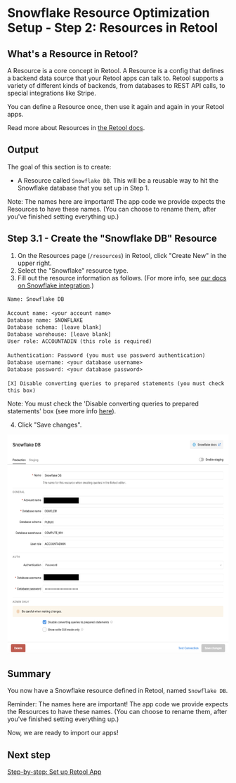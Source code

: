 # Snowflake Resource Optimization Setup - Step 2: Resources in Retool

## What's a Resource in Retool?
A Resource is a core concept in Retool. A Resource is a config that defines a backend data source that your Retool apps can talk to. Retool supports a variety of different kinds of backends, from databases to REST API calls, to special integrations like Stripe.

You can define a Resource once, then use it again and again in your Retool apps.

Read more about Resources in [the Retool docs](https://docs.retool.com/docs/integrations-overview).

## Output
The goal of this section is to create:
* A Resource called `Snowflake DB`. This will be a reusable way to hit the Snowflake database that you set up in Step 1.

Note: The names here are important! The app code we provide expects the Resources to have these names. (You can choose to rename them, after you've finished setting everything up.)

## Step 3.1 - Create the "Snowflake DB" Resource
1. On the Resources page (`/resources`) in Retool, click "Create New" in the upper right.
2. Select the "Snowflake" resource type.
3. Fill out the resource information as follows. (For more info, see [our docs on Snowflake integration](https://docs.retool.com/docs/snowflake-integration).)

```
Name: Snowflake DB

Account name: <your account name>
Database name: SNOWFLAKE
Database schema: [leave blank]
Database warehouse: [leave blank]
User role: ACCOUNTADIN (this role is required)

Authentication: Password (you must use password authentication)
Database username: <your database username>
Database password: <your database password>

[X] Disable converting queries to prepared statements (you must check this box)
```

Note: You must check the 'Disable converting queries to prepared statements' box (see more info [here](https://docs.retool.com/docs/sql-in-retool#prepared-statements)).

4. Click "Save changes".

<img src="./images/snowflake-resource.png" alt="Setting up the Snowflake resource" style="height: 500px;">


## Summary
You now have a Snowflake resource defined in Retool, named `Snowflake DB`.

Reminder: The names here are important! The app code we provide expects the Resources to have these names. (You can choose to rename them, after you've finished setting everything up.)

Now, we are ready to import our apps!

## Next step
[Step-by-step: Set up Retool App](./set-up-retool-app.md)
